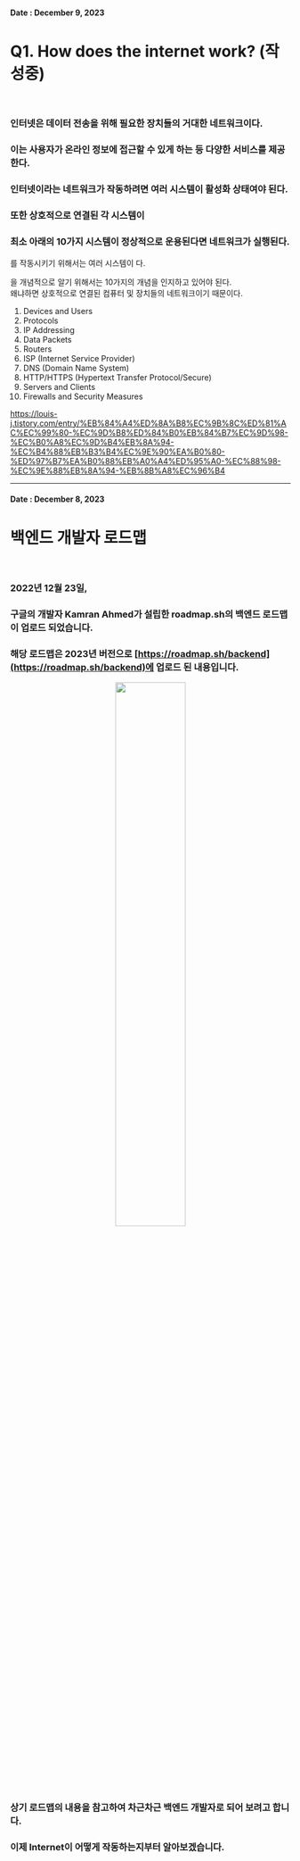 <!-- 작성일자 -->
<!-- 제목 -->
<!-- 내용 -->

<!-- 작성일자 -->
#### Date : December 9, 2023

<!-- 제목 -->
Q1. How does the internet work? (작성중)
===
<br/>

<!-- 내용 -->
### 인터넷은 데이터 전송을 위해 필요한 장치들의 거대한 네트워크이다.
### 이는 사용자가 온라인 정보에 접근할 수 있게 하는 등 다양한 서비스를 제공한다.
### 인터넷이라는 네트워크가 작동하려면 여러 시스템이 활성화 상태여야 된다.
### 또한 상호적으로 연결된 각 시스템이
### 최소 아래의 10가지 시스템이 정상적으로 운용된다면 네트워크가 실행된다.

를 작동시키기 위해서는 여러 시스템이 다.<br/>

을 개념적으로 알기 위해서는 10가지의 개념을 인지하고 있어야 된다.<br/>
왜냐하면 상호적으로 연결된 컴퓨터 및 장치들의 네트워크이기 때문이다.<br/>

1. Devices and Users
2. Protocols
3. IP Addressing
4. Data Packets
5. Routers
6. ISP (Internet Service Provider)
7. DNS (Domain Name System)
8. HTTP/HTTPS (Hypertext Transfer Protocol/Secure)
9. Servers and Clients
10. Firewalls and Security Measures

https://louis-j.tistory.com/entry/%EB%84%A4%ED%8A%B8%EC%9B%8C%ED%81%AC%EC%99%80-%EC%9D%B8%ED%84%B0%EB%84%B7%EC%9D%98-%EC%B0%A8%EC%9D%B4%EB%8A%94-%EC%B4%88%EB%B3%B4%EC%9E%90%EA%B0%80-%ED%97%B7%EA%B0%88%EB%A0%A4%ED%95%A0-%EC%88%98-%EC%9E%88%EB%8A%94-%EB%8B%A8%EC%96%B4

***

<!-- 작성일자 -->
#### Date : December 8, 2023

<!-- 제목 -->
백엔드 개발자 로드맵
===
<br/>

<!-- 내용 -->
### 2022년 12월 23일,
### 구글의 개발자 Kamran Ahmed가 설립한 roadmap.sh의 백엔드 로드맵이 업로드 되었습니다.
### 해당 로드맵은 2023년 버전으로 [https://roadmap.sh/backend](https://roadmap.sh/backend)에 업로드 된 내용입니다.

<p align = "center"><img src = "https://github.com/Kim-src/Kimsrc/assets/150884526/950b4ac0-eb19-4ce5-9a22-47e978254f94" width = "50%px"></p>
<br/>

### 상기 로드맵의 내용을 참고하여 차근차근 백엔드 개발자로 되어 보려고 합니다.
### 이제 **Internet**이 어떻게 작동하는지부터 알아보겠습니다.


